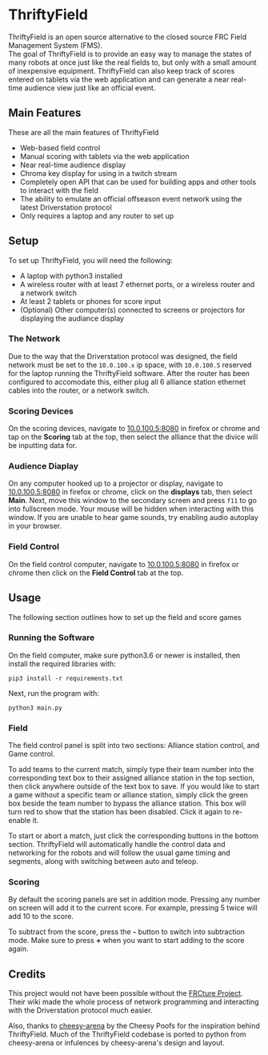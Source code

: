 # ThriftyField
ThriftyField is an open source alternative to the closed source FRC Field Management System (FMS). <br>
The goal of ThriftyField is to provide an easy way to manage the states of many robots at once just like the real fields to, but only with a small amount of inexpensive equipment. ThriftyField can also keep track of scores entered on tablets via the web application and can generate a near real-time audience view just like an official event.

## Main Features
These are all the main features of ThriftyField
 - Web-based field control
 - Manual scoring with tablets via the web application
 - Near real-time audience display
 - Chroma key display for using in a twitch stream
 - Completely open API that can be used for building apps and other tools to interact with the field
 - The ability to emulate an official offseason event network using the latest Driverstation protocol
 - Only requires a laptop and any router to set up

## Setup
To set up ThriftyField, you will need the following:
 - A laptop with python3 installed
 - A wireless router with at least 7 ethernet ports, or a wireless router and a network switch
 - At least 2 tablets or phones for score input
 - (Optional) Other computer(s) connected to screens or projectors for displaying the audiance display

### The Network
Due to the way that the Driverstation protocol was designed, the field network must be set to the `10.0.100.x` ip space, with `10.0.100.5` reserved for the laptop running the ThriftyField software. After the router has been configured to accomodate this, either plug all 6 alliance station ethernet cables into the router, or a network switch.

### Scoring Devices
On the scoring devices, navigate to [10.0.100.5:8080](http://10.0.100.5:8080) in firefox or chrome and tap on the **Scoring** tab at the top, then select the alliance that the divice will be inputting data for.

### Audience Diaplay
On any computer hooked up to a projector or display, navigate to [10.0.100.5:8080](http://10.0.100.5:8080) in firefox or chrome, click on the **displays** tab, then select **Main**. Next, move this window to the secondary screen and press `f11` to go into fullscreen mode. Your mouse will be hidden when interacting with this window. If you are unable to hear game sounds, try enabling audio autoplay in your browser.

### Field Control
On the field control computer, navigate to [10.0.100.5:8080](http://10.0.100.5:8080) in firefox or chrome then click on the **Field Control** tab at the top.

## Usage
The following section outlines how to set up the field and score games

### Running the Software
On the field computer, make sure python3.6 or newer is installed, then install the required libraries with:
```
pip3 install -r requirements.txt
```
Next, run the program with:
```
python3 main.py
```

### Field
The field control panel is split into two sections: Alliance station control, and Game control. 

To add teams to the current match, simply type their team number into the corresponding text box to their assigned alliance station in the top section, then click anywhere outside of the text box to save. If you would like to start a game without a specific team or alliance station, simply click the green box beside the team number to bypass the alliance station. This box will turn red to show that the station has been disabled. Click it again to re-enable it.

To start or abort a match, just click the corresponding buttons in the bottom section. ThriftyField will automatically handle the control data and networking for the robots and will follow the usual game timing and segments, along with switching between auto and teleop.

### Scoring 
By default the scoring panels are set in addition mode. Pressing any number on screen will add it to the current score. For example, pressing 5 twice will add 10 to the score.

To subtract from the score, press the **-** button to switch into subtraction mode. Make sure to press **+** when you want to start adding to the score again.

## Credits
This project would not have been possible without the [FRCture Project](https://frcture.readthedocs.io/en/latest/). Their wiki made the whole process of network programming and interacting with the Driverstation protocol much easier. 

Also, thanks to [cheesy-arena](https://github.com/Team254/cheesy-arena) by the Cheesy Poofs for the inspiration behind ThriftyField. Much of the ThriftyField codebase is ported to python from cheesy-arena or infulences by cheesy-arena's design and layout.